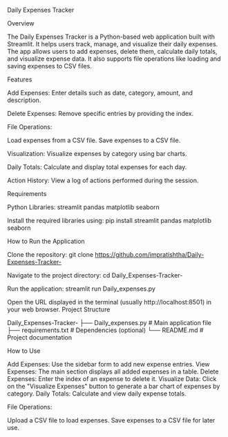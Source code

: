 Daily Expenses Tracker

Overview

The Daily Expenses Tracker is a Python-based web application built with Streamlit. It helps users track, manage, and visualize their daily expenses. The app allows users to add expenses, delete them, calculate daily totals, and visualize expense data. It also supports file operations like loading and saving expenses to CSV files.

Features

Add Expenses: Enter details such as date, category, amount, and description.

Delete Expenses: Remove specific entries by providing the index.

File Operations:

Load expenses from a CSV file.
Save expenses to a CSV file.

Visualization: Visualize expenses by category using bar charts.

Daily Totals: Calculate and display total expenses for each day.

Action History: View a log of actions performed during the session.

Requirements

Python Libraries:
streamlit
pandas
matplotlib
seaborn

Install the required libraries using:
pip install streamlit pandas matplotlib seaborn

How to Run the Application

Clone the repository:
git clone https://github.com/impratishtha/Daily-Expenses-Tracker-

Navigate to the project directory:
cd Daily_Expenses-Tracker-

Run the application:
streamlit run Daily_expenses.py

Open the URL displayed in the terminal (usually http://localhost:8501) in your web browser.
Project Structure

Daily_Expenses-Tracker-
├── Daily_expenses.py    # Main application file
├── requirements.txt     # Dependencies (optional)
└── README.md            # Project documentation

How to Use

Add Expenses: Use the sidebar form to add new expense entries.
View Expenses: The main section displays all added expenses in a table.
Delete Expenses: Enter the index of an expense to delete it.
Visualize Data: Click on the "Visualize Expenses" button to generate a bar chart of expenses by category.
Daily Totals: Calculate and view daily expense totals.

File Operations:

Upload a CSV file to load expenses.
Save expenses to a CSV file for later use.

